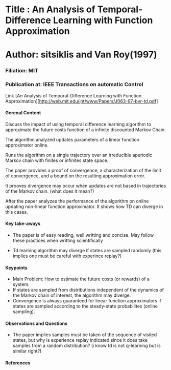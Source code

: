 # Title : An Analysis of Temporal-Difference Learning with Function Approximation

# Author: sitsiklis and Van Roy(1997)
### Filiation: MIT
### Publication at: IEEE Transactions on automatic Control
Link [An Analysis of Temporal-Difference Learning with Function Approximation][http://web.mit.edu/jnt/www/Papers/J063-97-bvr-td.pdf]

#### Gerenal Content

Discuss the impact of using temporal difference learning algorithm to approximate
the future costs function of a infinite discounted Markov Chain.

The algorithm  analyzed updates parameters of a linear function approximator online.

Runs the algorithm on a single trajectory over an irreducible aperiodic Markov chain
with finites or infinites state space.

The paper provides a proof of convergence, a characterization of the limit of convergence,
and a bound on the resulting approximation error.

It prooves divergence may occur when updates are not based in trajectories of the
Markov chain. (what does it mean?)

After the paper analyzes the performance of the algorithm on  online
updating non-linear function approximator. It shows how TD can diverge in this cases.

#### Key take-aways

* The paper is of easy reading, well writting and concise. May follow these practices
when writting scientifically

* Td learning algorithm may diverge if states are sampled randomly (this implies
one must be careful with experince replay?)

#### Keypoints

* Main Problem: How to estimate the future costs (or rewards) of a system.
* If states are sampled from distributions independent of the dynamics of the Markov
chain of interest, the algorithm may diverge.
* Convergence is always guaranteed for linear function approximators if states are
sampled according to the steady-state probabilites (online sampling).

#### Observations and Questions

* The paper implies samples must be taken of the sequence of visited states,
but why is experience replay indicated since it does take samples from a random
distribution? (i know td is not q-learning but is similar right?)


#### References



